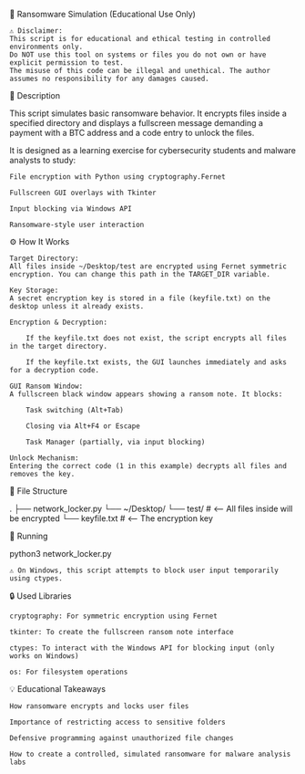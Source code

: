 🔐 Ransomware Simulation (Educational Use Only)

    ⚠️ Disclaimer:
    This script is for educational and ethical testing in controlled environments only.
    Do NOT use this tool on systems or files you do not own or have explicit permission to test.
    The misuse of this code can be illegal and unethical. The author assumes no responsibility for any damages caused.

📘 Description

This script simulates basic ransomware behavior. It encrypts files inside a specified directory and displays a fullscreen message demanding a payment with a BTC address and a code entry to unlock the files.

It is designed as a learning exercise for cybersecurity students and malware analysts to study:

    File encryption with Python using cryptography.Fernet

    Fullscreen GUI overlays with Tkinter

    Input blocking via Windows API

    Ransomware-style user interaction

⚙️ How It Works

    Target Directory:
    All files inside ~/Desktop/test are encrypted using Fernet symmetric encryption. You can change this path in the TARGET_DIR variable.

    Key Storage:
    A secret encryption key is stored in a file (keyfile.txt) on the desktop unless it already exists.

    Encryption & Decryption:

        If the keyfile.txt does not exist, the script encrypts all files in the target directory.

        If the keyfile.txt exists, the GUI launches immediately and asks for a decryption code.

    GUI Ransom Window:
    A fullscreen black window appears showing a ransom note. It blocks:

        Task switching (Alt+Tab)

        Closing via Alt+F4 or Escape

        Task Manager (partially, via input blocking)

    Unlock Mechanism:
    Entering the correct code (1 in this example) decrypts all files and removes the key.

📂 File Structure

.
├── network_locker.py
└── ~/Desktop/
    └── test/                # <-- All files inside will be encrypted
    └── keyfile.txt          # <-- The encryption key

🧪 Running

python3 network_locker.py

    ⚠️ On Windows, this script attempts to block user input temporarily using ctypes.

🔒 Used Libraries

    cryptography: For symmetric encryption using Fernet

    tkinter: To create the fullscreen ransom note interface

    ctypes: To interact with the Windows API for blocking input (only works on Windows)

    os: For filesystem operations

💡 Educational Takeaways

    How ransomware encrypts and locks user files

    Importance of restricting access to sensitive folders

    Defensive programming against unauthorized file changes

    How to create a controlled, simulated ransomware for malware analysis labs
